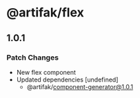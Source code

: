 # @artifak/flex

## 1.0.1
### Patch Changes

- New flex component
- Updated dependencies [undefined]
  - @artifak/component-generator@1.0.1
